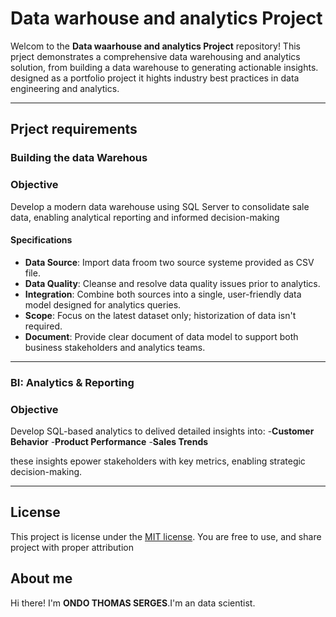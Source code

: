 # Data  warhouse and analytics Project

Welcom to the **Data waarhouse and analytics Project** repository!
This prject demonstrates a comprehensive data warehousing and analytics solution, from building a data warehouse to generating actionable insights. designed as a portfolio project it hights industry best practices in data engineering and analytics.

---

## Prject requirements
### Building the data Warehous

### Objective
Develop a modern data warehouse using SQL Server to consolidate sale data, enabling analytical reporting and informed decision-making

#### Specifications
- **Data Source**: Import data froom two source systeme provided as CSV file.
- **Data Quality**: Cleanse and resolve data quality issues prior to analytics.
- **Integration**: Combine both sources into a single, user-friendly data model designed for analytics queries.
- **Scope**: Focus on the latest dataset only; historization of data isn't required.
- **Document**: Provide clear document of data model to support both business stakeholders and analytics teams.

---

### BI: Analytics & Reporting

### Objective
Develop SQL-based analytics to delived detailed insights into:
-**Customer Behavior**
-**Product Performance**
-**Sales Trends**

these insights epower stakeholders with key metrics, enabling strategic decision-making.

---
## License

This project is license under the [MIT license](LICENSE). You are free to use, and share project with proper attribution

## About me

Hi there! I'm **ONDO THOMAS SERGES**.I'm an data scientist.
